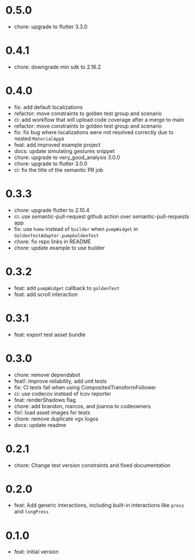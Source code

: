 # 0.5.0

- chore: upgrade to flutter 3.3.0

# 0.4.1

- chore: downgrade min sdk to 2.16.2

# 0.4.0

- fix: add default localizations
- refactor: move constraints to golden test group and scenario
- ci: add workflow that will upload code coverage after a merge to main
- refactor: move constraints to golden test group and scenario
- fix: fix bug where localizations were not resolved correctly due to nested `MaterialApp`s
- feat: add improved example project
- docs: update simulating gestures snippet
- chore: upgrade to very_good_analysis 3.0.0
- chore: upgrade to flutter 3.0.0
- ci: fix the title of the semantic PR job

# 0.3.3

- chore: upgrade flutter to 2.10.4
- ci: use semantic-pull-request github action over semantic-pull-requests app
- fix: use `home` instead of `builder` when `pumpWidget` in `GoldenTestAdapter.pumpGoldenTest`
- chore: fix repo links in README
- chore: update example to use builder

# 0.3.2

- feat: add `pumpWidget` callback to `goldenTest`
- feat: add scroll interaction

# 0.3.1

- feat: export test asset bundle

# 0.3.0

- chore: remove dependabot
- feat!: Improve reliability, add unit tests
- fix: CI tests fail when using CompositedTransformFollower
- ci: use codecov instead of lcov reporter
- feat: renderShadows flag
- chore: add brandon, marcos, and joanna to codeowners
- fix!: load asset images for tests
- chore: remove duplicate vgv logos
- docs: update readme

# 0.2.1

- chore: Change test version constraints and fixed documentation

# 0.2.0

- feat: Add generic interactions, including built-in interactions like `press` and `longPress`

# 0.1.0

- feat: initial version
